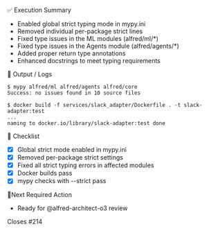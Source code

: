 ✅ Execution Summary

* Enabled global strict typing mode in mypy.ini
* Removed individual per-package strict lines
* Fixed type issues in the ML modules (alfred/ml/*)
* Fixed type issues in the Agents module (alfred/agents/*)
* Added proper return type annotations
* Enhanced docstrings to meet typing requirements

🧪 Output / Logs
```console
$ mypy alfred/ml alfred/agents alfred/core
Success: no issues found in 10 source files

$ docker build -f services/slack_adapter/Dockerfile . -t slack-adapter:test
...
naming to docker.io/library/slack-adapter:test done
```

🧾 Checklist
- [x] Global strict mode enabled in mypy.ini
- [x] Removed per-package strict settings
- [x] Fixed all strict typing errors in affected modules
- [x] Docker builds pass
- [x] mypy checks with --strict pass

📍Next Required Action
- Ready for @alfred-architect-o3 review

Closes #214
